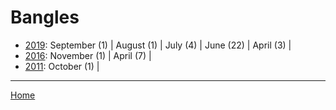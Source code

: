 # Bangles

  * [2019](./bangles-2019.md): 
      September (1) | 
      August (1) | 
      July (4) | 
      June (22) | 
      April (3) | 
  * [2016](./bangles-2016.md): 
      November (1) | 
      April (7) | 
  * [2011](./bangles-2011.md): 
      October (1) | 

----

[Home](../)
